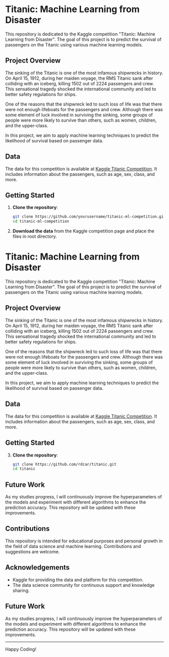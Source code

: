# Titanic: Machine Learning from Disaster

This repository is dedicated to the Kaggle competition "Titanic: Machine Learning from Disaster". The goal of this project is to predict the survival of passengers on the Titanic using various machine learning models.

## Project Overview

The sinking of the Titanic is one of the most infamous shipwrecks in history. On April 15, 1912, during her maiden voyage, the RMS Titanic sank after colliding with an iceberg, killing 1502 out of 2224 passengers and crew. This sensational tragedy shocked the international community and led to better safety regulations for ships.

One of the reasons that the shipwreck led to such loss of life was that there were not enough lifeboats for the passengers and crew. Although there was some element of luck involved in surviving the sinking, some groups of people were more likely to survive than others, such as women, children, and the upper-class.

In this project, we aim to apply machine learning techniques to predict the likelihood of survival based on passenger data.

## Data

The data for this competition is available at [Kaggle Titanic Competition](https://www.kaggle.com/competitions/titanic/data). It includes information about the passengers, such as age, sex, class, and more.

## Getting Started

1. **Clone the repository**:
    ```bash
    git clone https://github.com/yourusername/titanic-ml-competition.git
    cd titanic-ml-competition
    ```

2. **Download the data** from the Kaggle competition page and place the files in root directory.

# Titanic: Machine Learning from Disaster

This repository is dedicated to the Kaggle competition "Titanic: Machine Learning from Disaster". The goal of this project is to predict the survival of passengers on the Titanic using various machine learning models.

## Project Overview

The sinking of the Titanic is one of the most infamous shipwrecks in history. On April 15, 1912, during her maiden voyage, the RMS Titanic sank after colliding with an iceberg, killing 1502 out of 2224 passengers and crew. This sensational tragedy shocked the international community and led to better safety regulations for ships.

One of the reasons that the shipwreck led to such loss of life was that there were not enough lifeboats for the passengers and crew. Although there was some element of luck involved in surviving the sinking, some groups of people were more likely to survive than others, such as women, children, and the upper-class.

In this project, we aim to apply machine learning techniques to predict the likelihood of survival based on passenger data.

## Data

The data for this competition is available at [Kaggle Titanic Competition](https://www.kaggle.com/competitions/titanic/data). It includes information about the passengers, such as age, sex, class, and more.

## Getting Started

3. **Clone the repository**:
    ```bash
    git clone https://github.com/rdcar/titanic.git
    cd titanic
    ```

## Future Work

As my studies progress, I will continuously improve the hyperparameters of the models and experiment with different algorithms to enhance the prediction accuracy. This repository will be updated with these improvements.

## Contributions

This repository is intended for educational purposes and personal growth in the field of data science and machine learning. Contributions and suggestions are welcome.

## Acknowledgements

- Kaggle for providing the data and platform for this competition.
- The data science community for continuous support and knowledge sharing.

## Future Work

As my studies progress, I will continuously improve the hyperparameters of the models and experiment with different algorithms to enhance the prediction accuracy. This repository will be updated with these improvements.

---

Happy Coding!